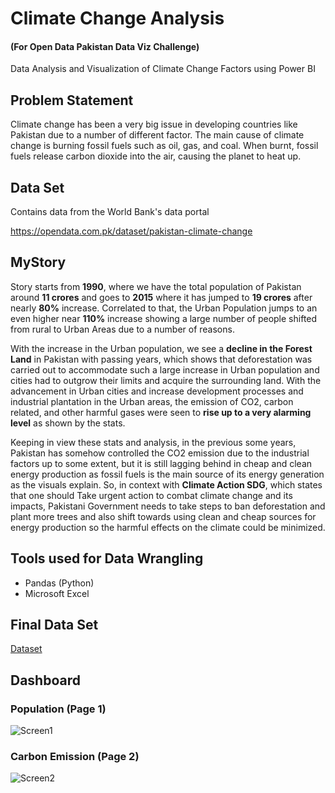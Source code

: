 # Climate Change Analysis
#### (For Open Data Pakistan Data Viz Challenge)

Data Analysis and Visualization of Climate Change Factors using Power BI

## Problem Statement

Climate change has been a very big issue in developing countries like Pakistan due to a number of different factor. The main cause of climate change is burning fossil fuels such as oil, gas, and coal. When burnt, fossil fuels release carbon dioxide into the air, causing the planet to heat up. 

## Data Set 
Contains data from the World Bank's data portal

https://opendata.com.pk/dataset/pakistan-climate-change

## MyStory

Story starts from **1990**, where we have the total population of Pakistan around **11 crores** and goes 
to **2015** where it has jumped to **19 crores** after nearly **80%** increase. Correlated to that, the Urban
Population jumps to an even higher near **110%** increase showing a large number of people shifted from
rural to Urban Areas due to a number of reasons. 

With the increase in the Urban population, we see a 
**decline in the Forest Land** in Pakistan with passing years, which shows that deforestation was carried 
out to accommodate such a large increase in Urban population and cities had to outgrow their limits and 
acquire the surrounding land. With the advancement in Urban cities and increase development
processes and industrial plantation in the Urban areas, the emission of CO2, carbon related, and other 
harmful gases were seen to **rise up to a very alarming level** as shown by the stats.

Keeping in view these stats and analysis, in the previous some years, Pakistan has somehow controlled 
the CO2 emission due to the industrial factors up to some extent, but it is still lagging behind in cheap 
and clean energy production as fossil fuels is the main source of its energy generation as the visuals 
explain. So, in context with **Climate Action SDG**, which states that one should Take urgent action to 
combat climate change and its impacts, Pakistani Government needs to take steps to ban deforestation and plant more trees and also shift towards using clean and cheap sources for energy production so the 
harmful effects on the climate could be minimized.

## Tools used for Data Wrangling
* Pandas (Python)
* Microsoft Excel

## Final Data Set
<a href='Data.xlsx'> Dataset </a>

## Dashboard

### Population (Page 1)

![Screen1](https://user-images.githubusercontent.com/45168689/117138173-14daa200-adc4-11eb-90d3-a3312508b78e.png)


### Carbon Emission (Page 2)

![Screen2](https://user-images.githubusercontent.com/45168689/117138349-55d2b680-adc4-11eb-9bf3-ae26e9c37504.png)
